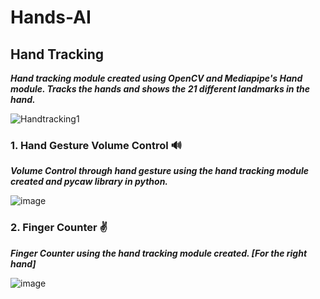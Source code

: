 # Hands-AI

## Hand Tracking

***Hand tracking module created using OpenCV and Mediapipe's Hand module. Tracks the hands and shows the 21 different landmarks in the hand.***

![Handtracking1](https://user-images.githubusercontent.com/77446629/190352270-603ff7a4-7d56-43e7-b22c-92a954d7b79f.png)


### 1. Hand Gesture Volume Control  🔊   

***Volume Control through hand gesture using the hand tracking module created and pycaw library in python.*** 

![image](https://user-images.githubusercontent.com/77446629/190354363-60897398-869b-4d41-bec1-4ce5e37fd44e.png)


### 2.  Finger Counter ✌️ 

***Finger Counter using the hand tracking module created. [For the right hand]***

![image](https://user-images.githubusercontent.com/77446629/190353271-f1d8282d-467d-454d-af48-26010b866d77.png)

